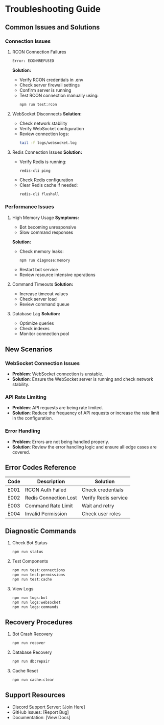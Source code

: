 # Troubleshooting Guide

## Common Issues and Solutions

### Connection Issues
1. RCON Connection Failures
   ```bash
   Error: ECONNREFUSED
   ```
   **Solution:**
   - Verify RCON credentials in .env
   - Check server firewall settings
   - Confirm server is running
   - Test RCON connection manually using:
     ```bash
     npm run test:rcon
     ```

2. WebSocket Disconnects
   **Solution:**
   - Check network stability
   - Verify WebSocket configuration
   - Review connection logs:
     ```bash
     tail -f logs/websocket.log
     ```

3. Redis Connection Issues
   **Solution:**
   - Verify Redis is running:
     ```bash
     redis-cli ping
     ```
   - Check Redis configuration
   - Clear Redis cache if needed:
     ```bash
     redis-cli flushall
     ```

### Performance Issues

1. High Memory Usage
   **Symptoms:**
   - Bot becoming unresponsive
   - Slow command responses
   
   **Solution:**
   - Check memory leaks:
     ```bash
     npm run diagnose:memory
     ```
   - Restart bot service
   - Review resource intensive operations

2. Command Timeouts
   **Solution:**
   - Increase timeout values
   - Check server load
   - Review command queue

3. Database Lag
   **Solution:**
   - Optimize queries
   - Check indexes
   - Monitor connection pool

## New Scenarios

### WebSocket Connection Issues
- **Problem**: WebSocket connection is unstable.
- **Solution**: Ensure the WebSocket server is running and check network stability.

### API Rate Limiting
- **Problem**: API requests are being rate limited.
- **Solution**: Reduce the frequency of API requests or increase the rate limit in the configuration.

### Error Handling
- **Problem**: Errors are not being handled properly.
- **Solution**: Review the error handling logic and ensure all edge cases are covered.

## Error Codes Reference

| Code | Description | Solution |
|------|-------------|----------|
| E001 | RCON Auth Failed | Check credentials |
| E002 | Redis Connection Lost | Verify Redis service |
| E003 | Command Rate Limit | Wait and retry |
| E004 | Invalid Permission | Check user roles |

## Diagnostic Commands

1. Check Bot Status
   ```bash
   npm run status
   ```

2. Test Components
   ```bash
   npm run test:connections
   npm run test:permissions
   npm run test:cache
   ```

3. View Logs
   ```bash
   npm run logs:bot
   npm run logs:websocket
   npm run logs:commands
   ```

## Recovery Procedures

1. Bot Crash Recovery
   ```bash
   npm run recover
   ```

2. Database Recovery
   ```bash
   npm run db:repair
   ```

3. Cache Reset
   ```bash
   npm run cache:clear
   ```

## Support Resources

- Discord Support Server: [Join Here]
- GitHub Issues: [Report Bug]
- Documentation: [View Docs]
